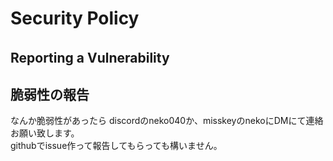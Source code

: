# Security Policy



## Reporting a Vulnerability　　
## 脆弱性の報告
なんか脆弱性があったら discordのneko040か、misskeyのnekoにDMにて連絡お願い致します。  
githubでissue作って報告してもらっても構いません。
